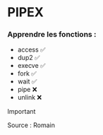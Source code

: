 # PIPEX

### Apprendre les fonctions : 

- access ✅
- dup2 ✅
- execve ✅ 
- fork ✅
- wait ✅
- pipe ❌ 
- unlink ❌ 

> [!IMPORTANT]
> Source : Romain
